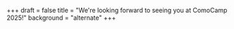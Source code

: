 +++
draft = false
title = "We're looking forward to seeing you at ComoCamp 2025!"
background = "alternate"
+++
